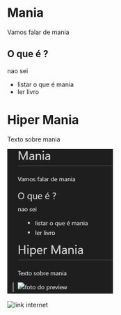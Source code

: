 # Mania
Vamos falar de mania

## O que é ?
nao sei

- listar o que é mania
- ler livro 


# Hiper Mania

 Texto sobre mania

 ![foto do preview](1231.jpg)

![link internet](https://upload.wikimedia.org/wikipedia/commons/1/16/Makes_me_wanna_jump.jpg)